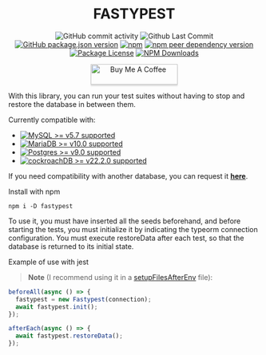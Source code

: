 <h1 align="center">FASTYPEST</h1>
<p align="center">
  <img alt="GitHub commit activity" src="https://img.shields.io/github/commit-activity/m/juanjoGonDev/fastypest"/>
  <img alt="Github Last Commit" src="https://img.shields.io/github/last-commit/juanjoGonDev/fastypest"/>
  <a href="https://www.npmjs.com/fastypest" target="_blank"><img alt="GitHub package.json version" src="https://img.shields.io/github/package-json/v/juanjoGonDev/fastypest?logo=github&logoColor=fff&label=GitHub+package"></a>
  <a href="https://www.npmjs.com/fastypest" target="_blank"><img alt="npm" src="https://img.shields.io/npm/v/fastypest?logo=npm&logoColor=fff&label=NPM+package"></a>
  <a href="https://www.npmjs.com/fastypest" target="_blank"><img alt="npm peer dependency version" src="https://img.shields.io/github/package-json/dependency-version/juanjoGonDev/fastypest/peer/typeorm"></a>
  <!-- <a href="https://www.npmjs.com/fastypest" target="_blank"><img alt="Node version" src="https://img.shields.io/node/v/fastypest"></a> -->
  <a href="https://www.npmjs.com/fastypest" target="_blank"><img src="https://img.shields.io/github/license/juanjoGonDev/fastypest" alt="Package License" /></a>
  <a href="https://www.npmjs.com/fastypest" target="_blank"><img src="https://img.shields.io/npm/dm/fastypest" alt="NPM Downloads" /></a>
</p>
<p align=center>
<a href="https://buymeacoffee.com/juanjogondev" target="_blank"><img src="https://www.buymeacoffee.com/assets/img/custom_images/orange_img.png" alt="Buy Me A Coffee" style="height: 41px !important;width: 174px !important;box-shadow: 0px 3px 2px 0px rgba(190, 190, 190, 0.5) !important;-webkit-box-shadow: 0px 3px 2px 0px rgba(190, 190, 190, 0.5) !important;" ></a>
</p>

With this library, you can run your test suites without having to stop and restore the database in between them.

Currently compatible with:

- <a href="https://www.npmjs.com/fastypest"><img alt="MySQL >= v5.7 supported" src="https://img.shields.io/badge/MySQL-%3E%3D5.7-informational"></a>
- <a href="https://www.npmjs.com/fastypest"><img alt="MariaDB >= v10.0 supported" src="https://img.shields.io/badge/MariaDB-%3E%3D10.0-yellowgreen"></a>
- <a href="https://www.npmjs.com/fastypest"><img alt="Postgres >= v9.0 supported" src="https://img.shields.io/badge/Postgres-%3E%3D9.0-green"></a>
- <a href="https://www.npmjs.com/fastypest"><img alt="cockroachDB >= v22.2.0 supported" src="https://img.shields.io/badge/CockroachDB-%3E%3D22.2.0-blue"></a>

If you need compatibility with another database, you can request it <b><a href="https://github.com/juanjoGonDev/fastypest/issues/new?assignees=juanjoGonDev&labels=enhancement&projects=&template=feature.yml&title=%5BFeature+Request%5D%3A+">here</a></b>.

Install with npm

```
npm i -D fastypest
```

To use it, you must have inserted all the seeds beforehand, and before starting the tests, you must initialize it by indicating the typeorm connection configuration. You must execute restoreData after each test, so that the database is returned to its initial state.

Example of use with jest

> **Note**
> (I recommend using it in a [setupFilesAfterEnv](https://jestjs.io/es-ES/docs/configuration#setupfilesafterenv-array) file):

```typescript
beforeAll(async () => {
  fastypest = new Fastypest(connection);
  await fastypest.init();
});

afterEach(async () => {
  await fastypest.restoreData();
});
```

